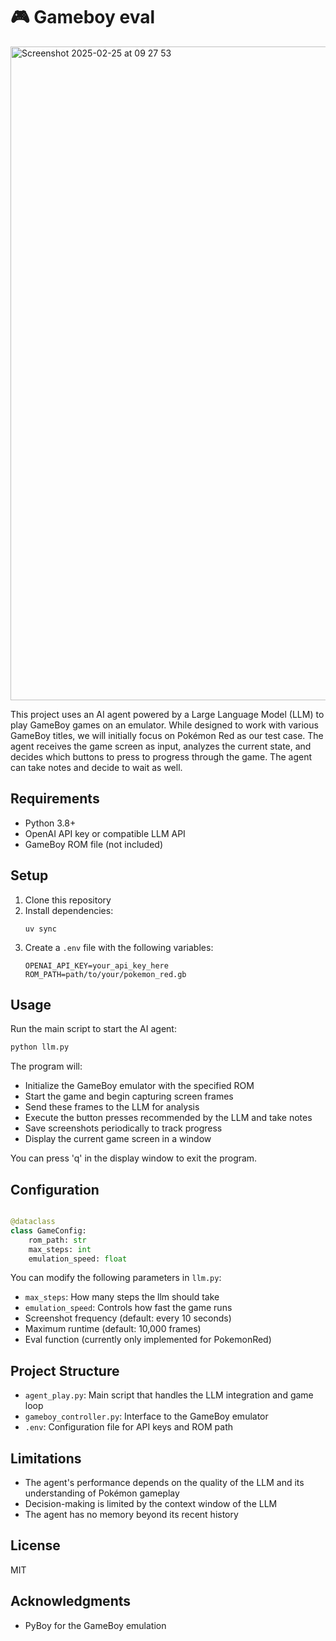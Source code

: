 # 🎮 Gameboy eval

<img width="1046" alt="Screenshot 2025-02-25 at 09 27 53" src="https://github.com/user-attachments/assets/d8894780-78a6-426a-9ffc-a139e10d5c69" />

This project uses an AI agent powered by a Large Language Model (LLM) to play GameBoy games on an emulator. While designed to work with various GameBoy titles, we will initially focus on Pokémon Red as our test case. The agent receives the game screen as input, analyzes the current state, and decides which buttons to press to progress through the game. The agent can take notes and decide to wait as well.


## Requirements

- Python 3.8+
- OpenAI API key or compatible LLM API
- GameBoy ROM file (not included)

## Setup

1. Clone this repository
2. Install dependencies:
   ```
   uv sync
   ```
3. Create a `.env` file with the following variables:
   ```
   OPENAI_API_KEY=your_api_key_here
   ROM_PATH=path/to/your/pokemon_red.gb
   ```

## Usage

Run the main script to start the AI agent:


```bash
python llm.py
```


The program will:
- Initialize the GameBoy emulator with the specified ROM
- Start the game and begin capturing screen frames
- Send these frames to the LLM for analysis
- Execute the button presses recommended by the LLM and take notes
- Save screenshots periodically to track progress
- Display the current game screen in a window

You can press 'q' in the display window to exit the program.

## Configuration

```python

@dataclass
class GameConfig:
    rom_path: str
    max_steps: int
    emulation_speed: float

```

You can modify the following parameters in `llm.py`:
- `max_steps`: How many steps the llm should take
- `emulation_speed`: Controls how fast the game runs
- Screenshot frequency (default: every 10 seconds)
- Maximum runtime (default: 10,000 frames)
- Eval function (currently only implemented for PokemonRed)

## Project Structure

- `agent_play.py`: Main script that handles the LLM integration and game loop
- `gameboy_controller.py`: Interface to the GameBoy emulator
- `.env`: Configuration file for API keys and ROM path

## Limitations

- The agent's performance depends on the quality of the LLM and its understanding of Pokémon gameplay
- Decision-making is limited by the context window of the LLM
- The agent has no memory beyond its recent history

## License

MIT

## Acknowledgments

- PyBoy for the GameBoy emulation
